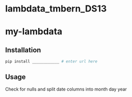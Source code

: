 # lambdata_tmbern_DS13
# my-lambdata


## Installation

```sh
pip install ____________ # enter url here
```

## Usage

Check for nulls and split date columns into month day year



